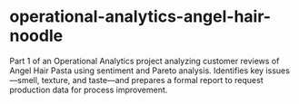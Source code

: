 # operational-analytics-angel-hair-noodle
Part 1 of an Operational Analytics project analyzing customer reviews of Angel Hair Pasta using sentiment and Pareto analysis. Identifies key issues—smell, texture, and taste—and prepares a formal report to request production data for process improvement.
